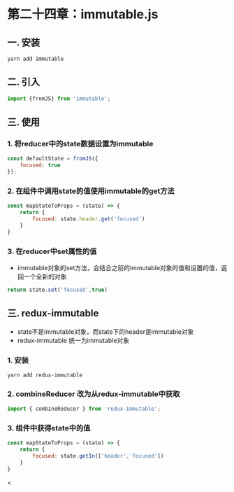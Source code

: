 # 第二十四章：immutable.js

## 一. 安装
```shell
yarn add immutable
```

## 二. 引入

```javascript
import {fromJS} from 'immutable';
```

## 三. 使用
### 1. 将reducer中的state数据设置为immutable
```javascript
const defaultState = fromJS({
    focused: true
});
```

### 2. 在组件中调用state的值使用immutable的get方法
```javascript
const mapStateToProps = (state) => {
    return {
        focused: state.header.get('focused')
    }
}
```

### 3. 在reducer中set属性的值
* immutable对象的set方法，会结合之前的immutable对象的值和设置的值，返回一个全新的对象
```javascript
return state.set('focused',true)
```

## 三. redux-immutable
* state不是immutable对象，而state下的header是immutable对象
* redux-immutable 统一为immutable对象
### 1. 安装
```shell
yarn add redux-immutable
```

### 2. combineReducer 改为从redux-immutable中获取
```javascript
import { combineReducer } from 'redux-immutable';
```


### 3. 组件中获得state中的值
```javascript
const mapStateToProps = (state) => {
    return {
        focused: state.getIn(['header','focused'])
    }
}
```




<
<ad/>
<comment/>